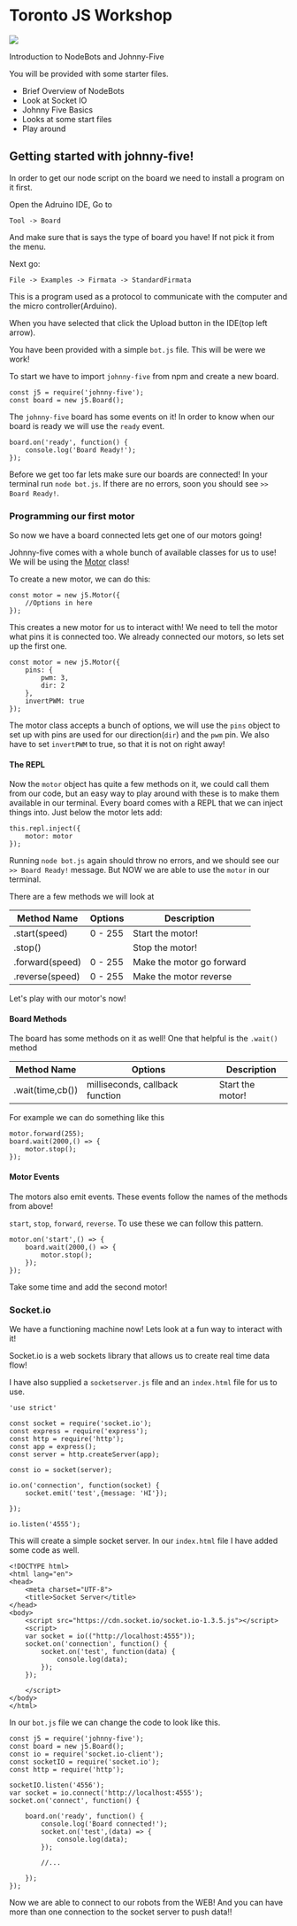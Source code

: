 # Toronto JS Workshop
![](images/torontojs-logo.png)

Introduction to NodeBots and Johnny-Five

You will be provided with some starter files.

- Brief Overview of NodeBots
- Look at Socket IO
- Johnny Five Basics
- Looks at some start files
- Play around

## Getting started with johnny-five!

In order to get our node script on the board we need to install a program on it first.

Open the Adruino IDE, Go to

`Tool -> Board`

And make sure that is says the type of board you have! If not pick it from the menu.

Next go:

`File -> Examples -> Firmata -> StandardFirmata`

This is a program used as a protocol to communicate with the computer and the micro controller(Arduino).

When you have selected that click the Upload button in the IDE(top left arrow).

You have been provided with a simple `bot.js` file. This will be were we work!

To start we have to import `johnny-five` from npm and create a new board.

    const j5 = require('johnny-five');
    const board = new j5.Board();

The `johnny-five` board has some events on it! In order to know when our board is ready we will use the `ready` event.

    board.on('ready', function() {
        console.log('Board Ready!');
    });

Before we get too far lets make sure our boards are connected! In your terminal run `node bot.js`. If there are no errors, soon you should see `>> Board Ready!`.


### Programming our first motor

So now we have a board connected lets get one of our motors going!

Johnny-five comes with a whole bunch of available classes for us to use! We will be using the [Motor](https://github.com/rwaldron/johnny-five/blob/master/docs/motor-directional.md) class!

To create a new motor, we can do this:

    const motor = new j5.Motor({
        //Options in here
    });

This creates a new motor for us to interact with! We need to tell the motor what pins it is connected too. We already connected our motors, so lets set up the first one.

    const motor = new j5.Motor({
        pins: {
            pwm: 3,
            dir: 2
        },
        invertPWM: true
    });

The motor class accepts a bunch of options, we will use the `pins` object to set up with pins are used for our direction(`dir`) and the `pwm` pin. We also have to set `invertPWM` to true, so that it is not on right away!

#### The REPL

Now the `motor` object has quite a few methods on it, we could call them from our code, but an easy way to play around with these is to make them available in our terminal. Every board comes with a REPL that we can inject things into. Just below the motor lets add:

    this.repl.inject({
        motor: motor
    });

Running `node bot.js` again should throw no errors, and we should see our `>> Board Ready!` message. But NOW we are able to use the `motor` in our terminal. 

There are a few methods we will look at 

 Method Name | Options | Description 
------------ | ------- | -----------
 .start(speed) | 0 - 255 |  Start the motor!
 .stop() | | Stop the motor!
 .forward(speed) | 0 - 255 | Make the motor go forward
 .reverse(speed) | 0 - 255 | Make the motor reverse


Let's play with our motor's now!

#### Board Methods

The board has some methods on it as well! One that helpful is the `.wait()` method


 Method Name | Options | Description 
------------ | ------- | -----------
 .wait(time,cb()) | milliseconds, callback function |  Start the motor!

 For example we can do something like this
    
    motor.forward(255);
    board.wait(2000,() => {
        motor.stop();
    });

#### Motor Events

The motors also emit events. These events follow the names of the methods from above!

`start`, `stop`, `forward`, `reverse`. To use these we can follow this pattern.


    motor.on('start',() => {
        board.wait(2000,() => {
            motor.stop();
        });
    });


Take some time and add the second motor!

### Socket.io

We have a functioning machine now! Lets look at a fun way to interact with it!

Socket.io is a web sockets library that allows us to create real time data flow!

I have also supplied a `socketserver.js` file and an `index.html` file for us to use.

    'use strict'
    
    const socket = require('socket.io');
    const express = require('express');
    const http = require('http');
    const app = express();
    const server = http.createServer(app);

    const io = socket(server);

    io.on('connection', function(socket) {
        socket.emit('test',{message: 'HI'});

    });

    io.listen('4555');


This will create a simple socket server. In our `index.html` file I have added
some code as well.

    <!DOCTYPE html>
    <html lang="en">
    <head>
        <meta charset="UTF-8">
        <title>Socket Server</title>
    </head>
    <body>
        <script src="https://cdn.socket.io/socket.io-1.3.5.js"></script>
        <script>
        var socket = io(("http://localhost:4555"));
        socket.on('connection', function() {
            socket.on('test', function(data) {
                console.log(data);
            });
        });

        </script>
    </body>
    </html>


In our `bot.js` file we can change the code to look like this.

    const j5 = require('johnny-five');
    const board = new j5.Board();
    const io = require('socket.io-client');
    const socketIO = require('socket.io');
    const http = require('http');

    socketIO.listen('4556');
    var socket = io.connect('http://localhost:4555');
    socket.on('connect', function() {

        board.on('ready', function() {
            console.log('Board connected!');
            socket.on('test',(data) => {
                console.log(data);
            });

            //...

        });
    });

Now we are able to connect to our robots from the WEB! And you can have more than one connection to the socket server to push data!!

